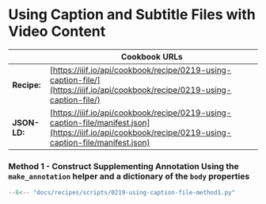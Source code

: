 # Using Caption and Subtitle Files with Video Content
|              | **Cookbook URLs** |
|--------------|-------------------|
| **Recipe:**  | [https://iiif.io/api/cookbook/recipe/0219-using-caption-file/](https://iiif.io/api/cookbook/recipe/0219-using-caption-file/) |
| **JSON-LD:** | [https://iiif.io/api/cookbook/recipe/0219-using-caption-file/manifest.json](https://iiif.io/api/cookbook/recipe/0219-using-caption-file/manifest.json) |

### Method 1 - Construct Supplementing Annotation Using the `make_annotation` helper and a dictionary of the `body` properties 
```python
--8<-- "docs/recipes/scripts/0219-using-caption-file-method1.py"
```
